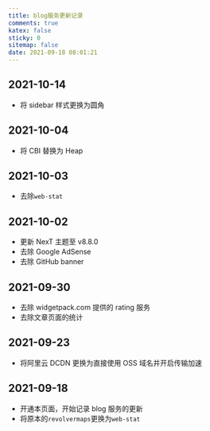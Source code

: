 ```yaml
---
title: blog服务更新记录
comments: true
katex: false
sticky: 0
sitemap: false
date: 2021-09-18 08:01:21
---
```


## 2021-10-14

- 将 sidebar 样式更换为圆角

## 2021-10-04

- 将 CBI 替换为 Heap

## 2021-10-03

- 去除`web-stat`

## 2021-10-02

- 更新 NexT 主题至 v8.8.0
- 去除 Google AdSense
- 去除 GitHub banner

## 2021-09-30

- 去除 widgetpack.com 提供的 rating 服务
- 去除文章页面的统计

## 2021-09-23

- 将阿里云 DCDN 更换为直接使用 OSS 域名并开启传输加速

## 2021-09-18

- 开通本页面，开始记录 blog 服务的更新
- 将原本的`revolvermaps`更换为`web-stat`

